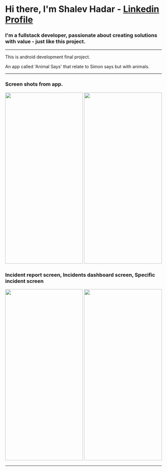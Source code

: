 # Hi there, I'm Shalev Hadar - [Linkedin Profile](https://www.linkedin.com/in/shalev-hadar-30703b144/)
### I'm a fullstack developer, passionate about creating solutions with value - just like this project.
---

This is android development final project.

An app called 'Animal Says' that relate to Simon says but with animals.

---

### Screen shots from app.

<p float="left">
  <img src="https://user-images.githubusercontent.com/76647060/178106764-39782bb6-c228-44c4-ab9c-304d490fa180.png" width="250" height="550">
  <img src="https://user-images.githubusercontent.com/76647060/178106766-c8902ec3-e063-402a-8eb5-dd17f9a4aac8.png" width="250" height="550">
</p>

### Incident report screen, Incidents dashboard screen, Specific incident screen

<p float="left">

  <img src="https://user-images.githubusercontent.com/76647060/178106771-25c0bdec-05a1-4960-bbe9-cb367ef0c626.png" width="250" height="550">
  <img src="https://user-images.githubusercontent.com/76647060/178106773-8e5f0105-fde0-47b2-a728-248dcc333641.png" width="250" height="550">
</p>

---
